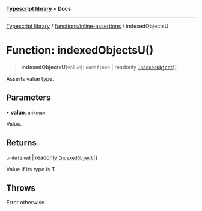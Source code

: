 [**Typescript library**](../../../index.md) • **Docs**

***

[Typescript library](../../../modules.md) / [functions/inline-assertions](../index.md) / indexedObjectsU

# Function: indexedObjectsU()

> **indexedObjectsU**(`value`): `undefined` \| readonly [`IndexedObject`](../../../types/core/type-aliases/IndexedObject.md)[]

Asserts value type.

## Parameters

• **value**: `unknown`

Value.

## Returns

`undefined` \| readonly [`IndexedObject`](../../../types/core/type-aliases/IndexedObject.md)[]

Value if its type is T.

## Throws

Error otherwise.
